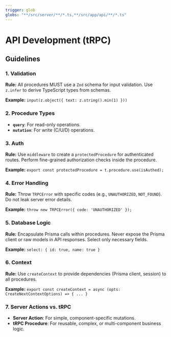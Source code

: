 ```yaml
---
trigger: glob
globs: "**/src/server/**/*.ts,**/src/app/api/**/*.ts"
---
```


# API Development (tRPC)

## Guidelines

### 1. Validation

**Rule:** All procedures MUST use a `Zod` schema for input validation. Use `z.infer` to derive TypeScript types from schemas.

**Example:** `input(z.object({ text: z.string().min(1) }))`

### 2. Procedure Types

- **`query`**: For read-only operations.
- **`mutation`**: For write (C/U/D) operations.

### 3. Auth

**Rule:** Use `middleware` to create a `protectedProcedure` for authenticated routes. Perform fine-grained authorization checks inside the procedure.

**Example:** `export const protectedProcedure = t.procedure.use(isAuthed);`

### 4. Error Handling

**Rule:** Throw `TRPCError` with specific codes (e.g., `UNAUTHORIZED`, `NOT_FOUND`). Do not leak server error details.

**Example:** `throw new TRPCError({ code: 'UNAUTHORIZED' });`

### 5. Database Logic

**Rule:** Encapsulate Prisma calls within procedures. Never expose the Prisma client or raw models in API responses. Select only necessary fields.

**Example:** `select: { id: true, name: true }`

### 6. Context

**Rule:** Use `createContext` to provide dependencies (Prisma client, session) to all procedures.

**Example:** `export const createContext = async (opts: CreateNextContextOptions) => { ... }`

### 7. Server Actions vs. tRPC

- **Server Action**: For simple, component-specific mutations.
- **tRPC Procedure**: For reusable, complex, or multi-component business logic.
